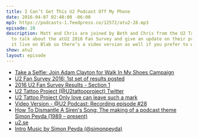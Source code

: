 ```yaml
---
title: I Can’t Get This U2 Podcast Off My Phone
date: 2016-04-07 02:48:00 -06:00
mp3: https://podcasts-1.feedpress.co/12572/atu2-28.mp3
episode: 28
description: Matt and Chris are joined by Beth and Chris from the U2 Tattoo Project
  to talk about the atU2 2016 Fan Survey and give an update on their project. We recorded
  it live on Blab so there’s a video version as well if you prefer to watch.
show: atu2
layout: episode
---
```


* [Take a Selfie: Join Adam Clayton for Walk In My Shoes Campaign][2]
* [U2 Fan Survey 2016: 1st set of results posted][3]
* [2016 U2 Fan Survey Results - Section 1][4]
* [U2 Tattoo Project (@U2tattooproject)  Twitter][5]
* [U2 Tattoo Project  Only love can leave such a mark][6]
* [Video Version - @U2 Podcast: Recording episode #28][1]
* [How To Dismantle A Siren's Song: The making of a podcast theme  Simon Peyda (1989 – present)][7]
* [u2.se][8]
* [Intro Music by Simon Peyda (@simonpeyda)][9]

[1]: https://blab.im/atu2-u2-podcast-recording-episode-28
[2]: http://www.atu2.com/news/take-a-selfie-join-adam-clayton-for-walk-in-my-shoes-campaign.html
[3]: http://www.atu2.com/news/u2-fan-survey-2016-1st-set-of-results-posted.html
[4]: http://www.atu2.com/survey/2016/
[5]: https://twitter.com/U2tattooproject
[6]: http://u2tattooproject.com/
[7]: https://simonpeyda.wordpress.com/2016/04/06/how-to-dismantle-a-sirens-song-the-making-of-a-podcast-theme/
[8]: http://www.u2.se/
[9]: https://twitter.com/simonpeyda
